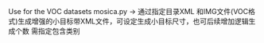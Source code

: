 Use for the VOC datasets 
mosica.py -> 通过指定目录XML 和IMG文件(VOC格式)生成增强的小目标带XML文件，可设定生成小目标尺寸，也可后续增加逻辑生成个数
需指定包含类别

